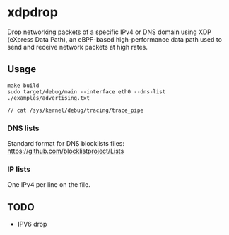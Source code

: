 # xdpdrop

Drop networking packets of a specific IPv4 or DNS domain using XDP (eXpress Data Path), an eBPF-based high-performance data path used to send and receive network packets at high rates.

## Usage

```
make build
sudo target/debug/main --interface eth0 --dns-list ./examples/advertising.txt

// cat /sys/kernel/debug/tracing/trace_pipe
```

### DNS lists

Standard format for DNS blocklists files: https://github.com/blocklistproject/Lists

### IP lists

One IPv4 per line on the file.

## TODO

- IPV6 drop
